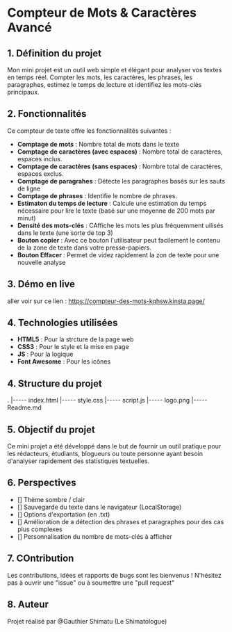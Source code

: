 # Compteur de Mots & Caractères Avancé

## 1. Définition du projet
Mon mini projet est un outil web simple et élégant pour analyser vos textes en temps réel. 
Compter les mots, les caractères, les phrases, les paragraphes, estimez le temps de lecture et identifiez les mots-clés principaux.

## 2. Fonctionnalités
Ce compteur de texte offre les fonctionnalités suivantes : 
* **Comptage de mots**  : Nombre total de mots dans le texte
* **Comptage de caractères (avec espaces)** : Nombre total de caractères, espaces inclus.
* **Comptage de caractères (sans espaces)** : Nombre total de caractères, espaces exclus.
* **Comptage de paragrahes** : Détecte les paragraphes basés sur les sauts de ligne
* **Comptage de phrases** : Identifie le nombre de phrases.
* **Estimaton du temps de lecture** : Calcule une estimation du temps nécessaire pour lire le texte (basé sur une moyenne de 200 mots par minut)
* **Densité des mots-clés** : CAffiche les mots les plus fréquemment uilisés dans le texte (une sorte de top 3)
* **Bouton copier** : Avec ce bouton l'utilisateur peut facilement le contenu de la zone de texte dans votre presse-papiers.
* **Bouton Effacer** : Permet de videz rapidement la zon de texte pour une nouvelle analyse

## 3. Démo en live
aller voir sur ce lien : https://compteur-des-mots-kqhsw.kinsta.page/

## 4. Technologies utilisées
* **HTML5** : Pour la strcture de la page web
* **CSS3** : Pour le style et la mise en page
* **JS** : Pour la logique
* **Font Awesome** : Pour les icônes

## 4. Structure du projet

.
|----- index.html
|----- style.css
|----- script.js
|----- logo.png
|----- Readme.md


## 5. Objectif du projet 

Ce mini projet a été développé dans le but de fournir un outil pratique pour les rédacteurs, étudiants, blogueurs ou toute personne 
ayant besoin d'analyser rapidement des statistiques textuelles.


## 6. Perspectives
* [] Thème sombre / clair
* [] Sauvegarde du texte dans le navigateur (LocalStorage)
* [] Options d'exportation (en .txt)
* [] Amélioration de a détection des phrases et paragraphes pour des cas plus complexes
* [] Personnalisation du nombre de mots-clés à afficher


## 7. COntribution

Les contributions, idées et rapports de bugs sont les bienvenus ! N'hésitez pas à ouvrir une "issue" ou à soumettre une "pull request"


## 8. Auteur

Projet réalisé par @Gauthier Shimatu (Le Shimatologue)


